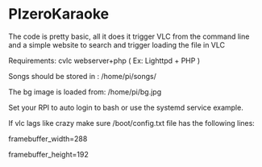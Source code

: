 # PIzeroKaraoke

The code is pretty basic, all it does it trigger VLC from the command line and a simple website to search and trigger loading the file in VLC

Requirements:
cvlc
webserver+php ( Ex: Lighttpd + PHP )

Songs should be stored in :
/home/pi/songs/

The bg image is loaded from:
/home/pi/bg.jpg

Set your RPI to auto login to bash or use the systemd service example.

If vlc lags like crazy make sure /boot/config.txt file has the following lines:

framebuffer_width=288

framebuffer_height=192
